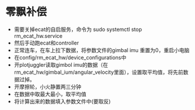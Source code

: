 # 零飘补偿

- 需要关掉ecat的自启服务，命令为 sudo systemctl stop rm_ecat_hw.service
- 然后手动跑ecat和controller
- 正常连车，在车上拉下数据，将参数文件的gimbal imu 重置为0，重启小电脑
- 在config/rm_ecat_hw/device_configurations中
- 开plotjuggler读取gimbol imu的数据（在rm_ecat_hw/gimbal_ium/angular_velocity里面），设置取平均值，将先前数据过掉。
- 开摩擦轮，小火静置两三分钟
- 在数据中取最大最小，取平均值
- 将计算出来的数据填入参数文件中(要取反)

